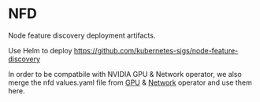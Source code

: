 # NFD

Node feature discovery deployment artifacts.

Use Helm to deploy https://github.com/kubernetes-sigs/node-feature-discovery

In order to be compatbile with NVIDIA GPU & Network operator, we also merge the nfd values.yaml file
from [GPU](https://github.com/NVIDIA/gpu-operator/blob/master/deployments/gpu-operator/values.yaml)
& [Network](https://github.com/Mellanox/network-operator/blob/master/deployment/network-operator/values.yaml)
operator and use them here.
